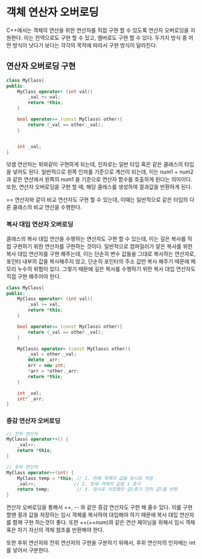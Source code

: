 # 객체 연산자 오버로딩
C++에서는 객체의 연산을 위한 연산자를 직접 구현 할 수 있도록 연산자 오버로딩을 지원한다. 이는 전역으로도 구현 할 수 있고, 멤버로도 구현 할 수 있다. 두가지 방식 중 어떤 방식이 낫다기 보다는 각각의 목적에 따라서 구현 방식이 달라진다.

## 연산자 오버로딩 구현
```cpp
class MyClass{
public: 
    MyClass operator+ (int val){
        _val += val;
        return *this;
    }

    bool operator== (const MyClass& other){
        return (_val == other._val);
    }


    int _val;
}
```

덧셈 연산자는 위와같이 구현하게 되는데, 인자로는 일반 타입 혹은 같은 클래스의 타입을 넣어도 된다. 일반적으로 왼쪽 인자를 기준으로 계산이 되는데, 이는 num1 + num2 과 같은 연산에서 왼쪽의 num1 을 기준으로 연산자 함수를 호출하게 된다는 의미이다. 또한, 연산자 오버로딩을 구현 할 때, 해당 클래스를 생성하여 결과값을 반환하게 된다.

== 연산자와 같이 비교 연산자도 구현 할 수 있는데, 이때는 일반적으로 같은 타입의 다른 클래스의 비교 연산을 수행한다.

### 복사 대입 연산자 오버로딩
클래스의 복사 대입 연산을 수행하는 연산자도 구현 할 수 있는데, 이는 깊은 복사를 직접 구현하기 위한 연산자를 구현하는 것이다. 일반적으로 컴파일러가 얕은 복사를 위한 복사 대입 연산자를 구현 해주는데, 이는 단순히 변수 값들을 그대로 복사하는 연산자로, 포인터 내부의 값을 복사해주지 않고, 단순히 포인터의 주소 값만 복사 해주기 때문에 메모리 누수의 위험이 있다. 그렇기 때문에 깊은 복사를 수행하기 위한 복사 대입 연산자도 직접 구현 해주어야 한다.

```cpp
class MyClass{
public: 
    MyClass operator+ (int val){
        _val += val;
        return *this;
    }

    bool operator== (const MyClass& other){
        return (_val == other._val);
    }

    MyClass& operator= (const MyClass& other){
        _val = other._val;
        delete _arr;
        arr = new int;
        *arr = *other._arr;
        return *this;
    }

    int _val;
    int* _arr;
}
```

### 증감 연산자 오버로딩
```cpp
// 전위 연산자
MyClass& operator++() {
    _val++;
    return *this;
}

// 후위 연산자
MyClass operator++(int) {
    MyClass temp = *this; // 1. 현재 객체의 값을 임시로 저장
    _val++;              // 2. 현재 객체의 값을 1 증가
    return temp;          // 3. 임시로 저장했던 값(증가 전의 값)을 반환
}
```
연산자 오버로딩을 통해서 ++, -- 와 같은 증감 연산자도 구현 해 줄수 있다. 이를 구현 할땐 결과 값을 저장하는 임시 객체를 복사하여 대입해야 하기 때문에 복사 대입 연산자를 함께 구현 하는것이 좋다. 또한 ++(++num)와 같은 연산 체이닝을 위해서 임시 객체 혹은 자기 자신의 객체 참조를 반환해야 한다.

또한 후위 연산자와 전위 연산자의 구현을 구분하기 위해서, 후위 연산자의 인자에는 int를 넣어서 구분한다.